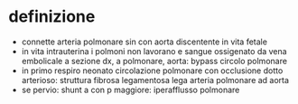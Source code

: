 # definizione
- connette arteria polmonare sin con aorta discentente in vita fetale
- in vita intrauterina i polmoni non lavorano e sangue ossigenato da vena embolicale a sezione dx, a polmonare, aorta: bypass circolo polmonare
- in primo respiro neonato circolazione polmonare con occlusione dotto arterioso: struttura fibrosa legamentosa lega arteria polmonare ad aorta
- se pervio: shunt a con p maggiore: iperafflusso polmonare